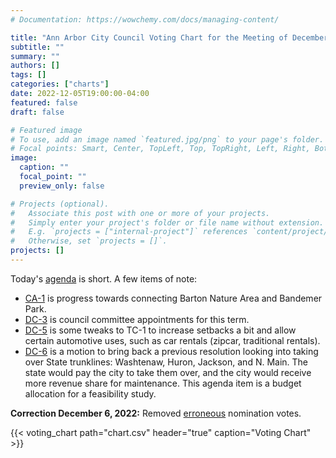 ```yaml
---
# Documentation: https://wowchemy.com/docs/managing-content/

title: "Ann Arbor City Council Voting Chart for the Meeting of December 5, 2022"
subtitle: ""
summary: ""
authors: []
tags: []
categories: ["charts"]
date: 2022-12-05T19:00:00-04:00
featured: false
draft: false

# Featured image
# To use, add an image named `featured.jpg/png` to your page's folder.
# Focal points: Smart, Center, TopLeft, Top, TopRight, Left, Right, BottomLeft, Bottom, BottomRight.
image:
  caption: ""
  focal_point: ""
  preview_only: false

# Projects (optional).
#   Associate this post with one or more of your projects.
#   Simply enter your project's folder or file name without extension.
#   E.g. `projects = ["internal-project"]` references `content/project/deep-learning/index.md`.
#   Otherwise, set `projects = []`.
projects: []
---
```


Today's [agenda](http://a2gov.legistar.com/MeetingDetail.aspx?ID=914285&GUID=C4934EEC-9F4C-49F9-8F96-FC565743EC41&Options=&Search=) is short. A few items of note:

* [CA-1](https://a2gov.legistar.com/LegislationDetail.aspx?ID=5946066&GUID=1C62CBAE-695B-4B90-843C-62F424368452&Options=&Search=) is progress towards connecting Barton Nature Area and Bandemer Park.
* [DC-3](http://a2gov.legistar.com/LegislationDetail.aspx?ID=5950249&GUID=61057FAC-4331-4972-BD45-DBCC2039EC73&Options=&Search=) is council committee appointments for this term.
* [DC-5](http://a2gov.legistar.com/LegislationDetail.aspx?ID=5950251&GUID=8012EC81-7710-4533-ACBF-2420591260FD&Options=&Search=) is some tweaks to TC-1 to increase setbacks a bit and allow certain automotive uses, such as car rentals (zipcar, traditional rentals).
* [DC-6](http://a2gov.legistar.com/LegislationDetail.aspx?ID=5953546&GUID=E614F3B6-5532-4665-A669-4999EF1392E8&Options=&Search=) is a motion to bring back a previous resolution looking into taking over State trunklines: Washtenaw, Huron, Jackson, and N. Main. The state would pay the city to take them over, and the city would receive more revenue share for maintenance. This agenda item is a budget allocation for a feasibility study.

**Correction December 6, 2022:** Removed [erroneous](https://github.com/a2council/a2council.vote/issues/41) nomination votes.

{{< voting_chart path="chart.csv" header="true" caption="Voting Chart" >}}
